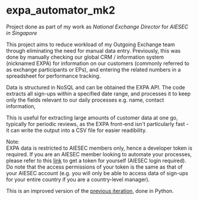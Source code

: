 # expa_automator_mk2
Project done as part of my work as <i>National Exchange Director</i> for <i>AIESEC in Singapore</i>

This project aims to reduce workload of my Outgoing Exchange team through eliminating the need for manual data entry. Previously, this was done by manually checking our global CRM / information system (nicknamed EXPA) for information on our customers (commonly referred to as exchange participants or EPs), and entering the related numbers in a spreadsheet for performance tracking.

Data is structured in NoSQL and can be obtained the EXPA API. The code extracts all sign-ups within a specified date range, and processes it to keep only the fields relevant to our daily processes e.g. name, contact information, 

This is useful for extracting large amounts of customer data at one go, typically for periodic reviews, as the EXPA front-end isn't particularly fast - it can write the output into a CSV file for easier readibility.

Note:
<br> EXPA data is restricted to AIESEC members only, hence a developer token is required. If you are an AIESEC member looking to automate your processes, please refer to this [link](https://expa.aiesec.org/resource-center/pages/830) to get a token for yourself (AIESEC login required). Do note that the access permissions of your token is the same as that of your AIESEC account (e.g. you will only be able to access data of sign-ups for your entire country if you are a country-level manager).

This is an improved version of the [previous iteration](https://github.com/kaiwei-tan/expa_automator_mk1), done in Python.
